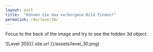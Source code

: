```yaml
---
layout: post
title:  "Können Sie das verborgene Bild finden?"
permalink: /de/level30/
---
```

Focus to the back of the image and try to see the hidden 3d object.

![Level 30]({{ site.url }}/assets/level_30.png)